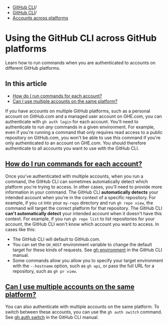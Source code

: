   * [GitHub CLI](https://docs.github.com/en/github-cli "GitHub CLI")/
  * [GitHub CLI](https://docs.github.com/en/github-cli/github-cli "GitHub CLI")/
  * [Accounts across platforms](https://docs.github.com/en/github-cli/github-cli/using-multiple-accounts "Accounts across platforms")


# Using the GitHub CLI across GitHub platforms
Learn how to run commands when you are authenticated to accounts on different GitHub platforms.
## In this article
  * [How do I run commands for each account?](https://docs.github.com/en/github-cli/github-cli/using-multiple-accounts#how-do-i-run-commands-for-each-account)
  * [Can I use multiple accounts on the same platform?](https://docs.github.com/en/github-cli/github-cli/using-multiple-accounts#can-i-use-multiple-accounts-on-the-same-platform)


If you have accounts on multiple GitHub platforms, such as a personal account on GitHub.com and a managed user account on GHE.com, you can authenticate with `gh auth login` for each account.
You'll need to authenticate to run _any_ commands in a given environment. For example, even if you're running a command that only requires read access to a public repository on GitHub.com, you won't be able to use this command if you're only authenticated to an account on GHE.com. You should therefore authenticate to all accounts you want to use with the GitHub CLI.
## [How do I run commands for each account?](https://docs.github.com/en/github-cli/github-cli/using-multiple-accounts#how-do-i-run-commands-for-each-account)
Once you've authenticated with multiple accounts, when you run a command, the GitHub CLI can sometimes automatically detect which platform you're trying to access. In other cases, you'll need to provide more information in your command.
The GitHub CLI **automatically detects** your intended account when you're in the context of a specific repository. For example, if you `cd` into your `my-repo` directory and run `gh repo view`, the command will target the correct platform for that repository.
The GitHub CLI **can't automatically detect** your intended account when it doesn't have this context. For example, if you run `gh repo list` to list repositories for your account, the GitHub CLI won't know which account you want to access. In cases like this:
  * The GitHub CLI will default to GitHub.com.
  * You can set the `GH_HOST` environment variable to change the default target for these kinds of requests. See [gh environment](https://cli.github.com/manual/gh_help_environment) in the GitHub CLI manual.
  * Some commands allow you allow you to specify your target environment with the `--hostname` option, such as `gh api`, or pass the full URL for a repository, such as `gh pr view`.


## [Can I use multiple accounts on the same platform?](https://docs.github.com/en/github-cli/github-cli/using-multiple-accounts#can-i-use-multiple-accounts-on-the-same-platform)
You can also authenticate with multiple accounts on the same platform. To switch between these accounts, you can use the `gh auth switch` command. See [gh auth switch](https://cli.github.com/manual/gh_auth_switch) in the GitHub CLI manual.
